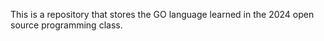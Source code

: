 
This is a repository that stores the GO language learned in the 2024 open source programming class.